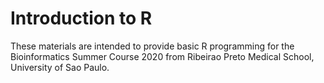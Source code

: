 # Introduction to R

These materials are intended to provide basic R programming for the Bioinformatics Summer Course 2020 from Ribeirao Preto Medical School, University of Sao Paulo.

```{r}
```
